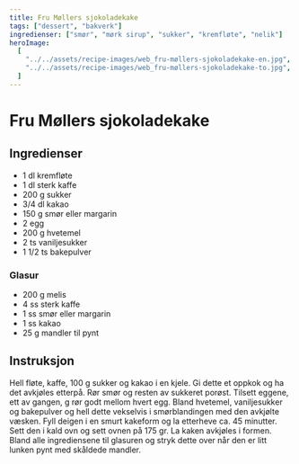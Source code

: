 ```yaml
---
title: Fru Møllers sjokoladekake
tags: ["dessert", "bakverk"]
ingredienser: ["smør", "mørk sirup", "sukker", "kremfløte", "nelik"]
heroImage:
  [
    "../../assets/recipe-images/web_fru-møllers-sjokoladekake-en.jpg",
    "../../assets/recipe-images/web_fru-møllers-sjokoladekake-to.jpg",
  ]
---
```


# Fru Møllers sjokoladekake

## Ingredienser

- 1 dl kremfløte
- 1 dl sterk kaffe
- 200 g sukker
- 3/4 dl kakao
- 150 g smør eller margarin
- 2 egg
- 200 g hvetemel
- 2 ts vaniljesukker
- 1 1/2 ts bakepulver

### Glasur

- 200 g melis
- 4 ss sterk kaffe
- 1 ss smør eller margarin
- 1 ss kakao
- 25 g mandler til pynt

## Instruksjon

Hell fløte, kaffe, 100 g sukker og kakao i en kjele. Gi dette et oppkok og ha det avkjøles etterpå. Rør smør og resten av sukkeret porøst. Tilsett eggene, ett av gangen, g rør godt mellom hvert egg. Bland hvetemel, vaniljesukker og bakepulver og hell dette vekselvis i smørblandingen med den avkjølte væsken. Fyll deigen i en smurt kakeform og la etterheve ca. 45 minutter. Sett den i kald ovn og sett ovnen på 175 gr. La kaken avkjøles i formen. Bland alle ingrediensene til glasuren og stryk dette over når den er litt lunken pynt med skåldede mandler.
